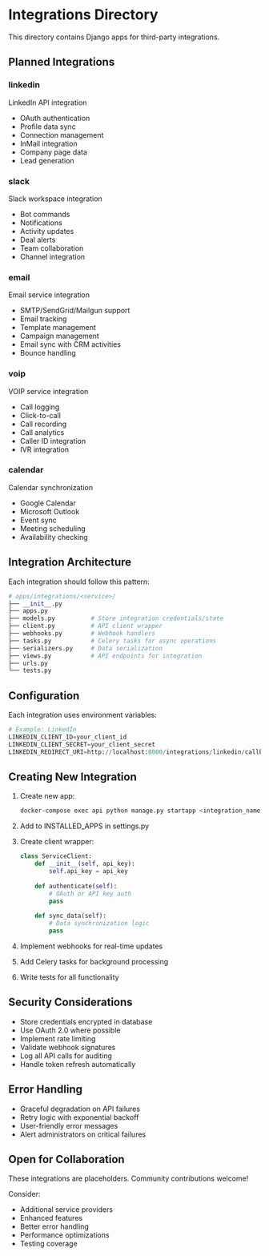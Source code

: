 # Integrations Directory

This directory contains Django apps for third-party integrations.

## Planned Integrations

### linkedin
LinkedIn API integration
- OAuth authentication
- Profile data sync
- Connection management
- InMail integration
- Company page data
- Lead generation

### slack
Slack workspace integration
- Bot commands
- Notifications
- Activity updates
- Deal alerts
- Team collaboration
- Channel integration

### email
Email service integration
- SMTP/SendGrid/Mailgun support
- Email tracking
- Template management
- Campaign management
- Email sync with CRM activities
- Bounce handling

### voip
VOIP service integration
- Call logging
- Click-to-call
- Call recording
- Call analytics
- Caller ID integration
- IVR integration

### calendar
Calendar synchronization
- Google Calendar
- Microsoft Outlook
- Event sync
- Meeting scheduling
- Availability checking

## Integration Architecture

Each integration should follow this pattern:

```python
# apps/integrations/<service>/
├── __init__.py
├── apps.py
├── models.py          # Store integration credentials/state
├── client.py          # API client wrapper
├── webhooks.py        # Webhook handlers
├── tasks.py           # Celery tasks for async operations
├── serializers.py     # Data serialization
├── views.py           # API endpoints for integration
├── urls.py
└── tests.py
```

## Configuration

Each integration uses environment variables:

```python
# Example: LinkedIn
LINKEDIN_CLIENT_ID=your_client_id
LINKEDIN_CLIENT_SECRET=your_client_secret
LINKEDIN_REDIRECT_URI=http://localhost:8000/integrations/linkedin/callback
```

## Creating New Integration

1. Create new app:
   ```bash
   docker-compose exec api python manage.py startapp <integration_name>
   ```

2. Add to INSTALLED_APPS in settings.py

3. Create client wrapper:
   ```python
   class ServiceClient:
       def __init__(self, api_key):
           self.api_key = api_key
       
       def authenticate(self):
           # OAuth or API key auth
           pass
       
       def sync_data(self):
           # Data synchronization logic
           pass
   ```

4. Implement webhooks for real-time updates

5. Add Celery tasks for background processing

6. Write tests for all functionality

## Security Considerations

- Store credentials encrypted in database
- Use OAuth 2.0 where possible
- Implement rate limiting
- Validate webhook signatures
- Log all API calls for auditing
- Handle token refresh automatically

## Error Handling

- Graceful degradation on API failures
- Retry logic with exponential backoff
- User-friendly error messages
- Alert administrators on critical failures

## Open for Collaboration

These integrations are placeholders. Community contributions welcome!

Consider:
- Additional service providers
- Enhanced features
- Better error handling
- Performance optimizations
- Testing coverage
